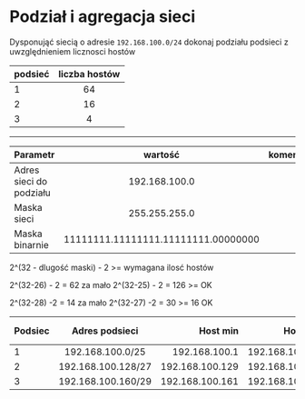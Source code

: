 # Podział i agregacja sieci

Dysponująć siecią o adresie ``192.168.100.0/24`` dokonaj podziału podsieci z uwzględnieniem licznosci hostów

| podsieć | liczba hostów |
| ------------- |:-------------:|
| 1 | 64 |
| 2 | 16 |
| 3 | 4  |

-------------------------------

| Parametr | wartość | komentarz(opcionalny) |
| ------------- |:-------------:| -----:|
| Adres sieci do podziału |  192.168.100.0 ||
| Maska sieci  | 255.255.255.0 | |
| Maska binarnie  | 11111111.11111111.11111111.00000000 | |


2^(32 - dlugość maski) - 2 >= wymagana ilosć hostów

2^(32-26) - 2 = 62 za mało
2^(32-25) - 2 = 126 >= OK

2^(32-28) -2 = 14 za mało
2^(32-27) -2 = 30 >= 16 OK

| Podsiec   | Adres podsieci | Host min     | Host max      | Adres rozgłoszeniowy |
| -------------     |:-------------: | -----:       | -----:        | -----:    |
| 1         | 192.168.100.0/25 | 192.168.100.1 | 192.168.100.126 | 192.168.100.127 
| 2         | 192.168.100.128/27 | 192.168.100.129 | 192.168.100.158 |  192.168.100.159
| 3         | 192.168.100.160/29 | 192.168.100.161 | 192.168.100.166 | 192.168.100.167
